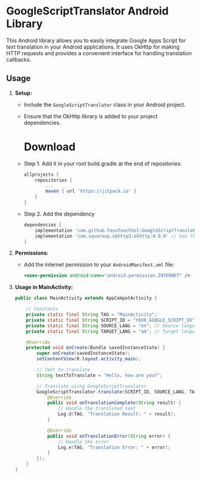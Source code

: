 # GoogleScriptTranslator Android Library

This Android library allows you to easily integrate Google Apps Script for text translation in your Android applications. It uses OkHttp for making HTTP requests and provides a convenient interface for handling translation callbacks.

## Usage

1. **Setup:**
   - Include the `GoogleScriptTranslator` class in your Android project.
   - Ensure that the OkHttp library is added to your project dependencies.

      # Download

   * Step 1. Add it in your root build.gradle at the end of repositories:
     ```groovy
     allprojects {
         repositories {
             ...
             maven { url 'https://jitpack.io' }
         }
     }
     ```
   * Step 2. Add the dependency
     ```groovy
     dependencies {
         implementation 'com.github.YasuTeachSol:GoogleScriptTranslator:1.0'
         implementation 'com.squareup.okhttp3:okhttp:4.9.0' // Use the latest stable version of OkHttp
     }
     ```

2. **Permissions:**
   - Add the internet permission to your `AndroidManifest.xml` file:
     ```xml
     <uses-permission android:name="android.permission.INTERNET" />
     ```

3. **Usage in MainActivity:**
   ```java
   public class MainActivity extends AppCompatActivity {

       // Constants
       private static final String TAG = "MainActivity";
       private static final String SCRIPT_ID = "YOUR_GOOGLE_SCRIPT_ID";
       private static final String SOURCE_LANG = "en"; // Source language code
       private static final String TARGET_LANG = "am"; // Target language code

       @Override
       protected void onCreate(Bundle savedInstanceState) {
           super.onCreate(savedInstanceState);
           setContentView(R.layout.activity_main);

           // Text to translate
           String textToTranslate = "Hello, how are you?";

           // Translate using GoogleScriptTranslator
           GoogleScriptTranslator.translate(SCRIPT_ID, SOURCE_LANG, TARGET_LANG, textToTranslate, new GoogleScriptTranslator.TranslationCallback() {
               @Override
               public void onTranslationComplete(String result) {
                   // Handle the translated text
                   Log.d(TAG, "Translation Result: " + result);
               }

               @Override
               public void onTranslationError(String error) {
                   // Handle the error
                   Log.e(TAG, "Translation Error: " + error);
               }
           });
       }
   }
